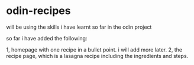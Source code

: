 # odin-recipes

will be using the skills i have learnt so far in the odin project


so far i have added the following: 

1, homepage with one recipe in a bullet point. i will add more later.
2, the recipe page, which is a lasagna recipe including the ingredients and steps.